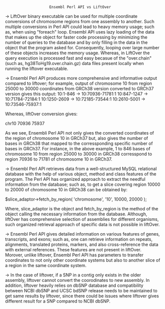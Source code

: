 						Ensembl Perl API vs LiftOver


-> LiftOver binary executable can be used for multiple coordinate conversions of chromosome regions from one assembly to another. Such multiple conversions in Perl API could lead to heavy memory usage; such as, when using "foreach" loop. Ensembl API uses lazy loading of the data that makes up the object for faster code processing by minimizing the number of queries to the database and by only filling in the data in the object that the program asked for. Consequently, looping over large number of these objects increases the memory usage. Whereas, in LiftOver the query execution is processed fast and easy becasue of the "over.chain"(such as, hg38ToHg19.over.chain.gz) data files present locally when running the liftover executable.

-> Ensembl Perl API produces more comprehensive and informative output compared to liftover; for example, output of chromosome 10 from region 25000 to 30000 coordinates from GRCh38 version converted to GRCh37 version gives this output:
10:1-846 -> 10:70936-71781:1
10:847-1247 -> 10:71784-72184:1
10:1250-2609 -> 10:72185-73544:1
10:2610-5001 -> 10:73546-75937:1

Whereas, liftOver conversion gives:

chr10   70936   75937

As we see, Ensembli Perl API not only gives the converted coordinates of the region of chromosome 10 in GRCh37 but, also gives the number of bases in GRCh38 that mapped to the corressponding specific number of bases in GRCh37. For instance, in the above example, 1 to 846 bases of chromosome 10 from region 25000 to 30000 in GRCh38 corresspond to region 70936 to 71781 of chromosome 10 in GRCh37.

-> Ensembl Perl API retrieves data from a  well-structured MySQL relational database with the help of various object, method and class features of the program. The Perl API has organized approach to extract the needful information from the database; such as, to get a slice covering region 10000 to 20000 of chromosome 10 in GRCh38 can be obtained by:

$slice_adaptor->fetch_by_region( 'chromosome', '10', 10000, 20000 );

Where, slice_adaptor is the object and fetch_by_region is the method of the object calling the necessary information from the database. Although, liftOver has comprehensive selection of assemblies for different organisms, such organized retrieval approach of specific data is not possible in liftOver.

-> Ensembl Perl API gives detailed information on various features of genes, transcripts, and exons; such as, one can retrieve information on repeats, alignments, translated proteins, markers, and also cross-reference the data with external references. These features are not present in liftOver. Morover, unlike liftover, Ensembl Perl API has parameters to transfer coordinates to not only other coordinate systems but also to another slice of a region in the same coordinate system.

-> In the case of liftover, if a SNP in a contig only exists in the older assembly, liftover cannot convert the coorodinates to new assembly. In addition, liftover heavily relies on dbSNP database and compatibility between NCBI dbSNP and UCSC bdSNP release needs to be maintained to get same results by liftover, since there could be issues where liftover gives different result for a SNP compared to NCBI dbSNP. 


